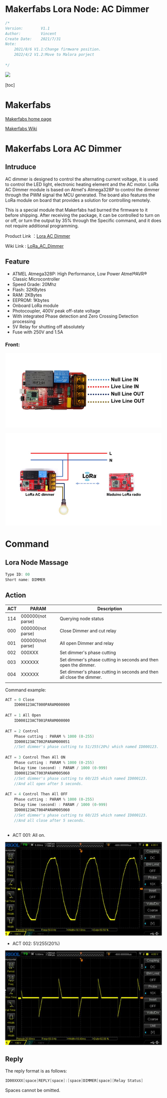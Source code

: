 # Makerfabs Lora Node: AC Dimmer

```c++
/*
Version:		V1.1
Author:			Vincent
Create Date:	2021/7/31
Note:
	2021/8/6 V1.1:Change firmware position.
	2022/4/2 V1.2:Move to Malora porject
	
*/
```
![](md_pic/main.gif)



[toc]

# Makerfabs

[Makerfabs home page](https://www.makerfabs.com/)

[Makerfabs Wiki](https://makerfabs.com/wiki/index.php?title=Main_Page)


# Makerfabs Lora AC Dimmer

## Intruduce

AC dimmer is designed to control the alternating current voltage, it is used to control the LED light, electronic heating element and the AC motor. LoRa AC Dimmer module is based on Atmel's Atmega328P to control the dimmer through the PWM signal the MCU generated. The board also features the LoRa module on board that provides a solution for controlling remotely.

This is a special module that Makerfabs had burned the firmware to it before shipping. After receiving the package, it can be controlled to turn on or off, or turn the output by 35% through the Specific command, and it does not require additional programming.

Product Link ：[Lora AC Dimmer](https://www.makerfabs.com/lora-ac-dimmer.html?search=ac%20dimmer)

Wiki Link :  [LoRa_AC_Dimmer](https://www.makerfabs.com/wiki/index.php?title=LoRa_AC_Dimmer) 

## Feature

- ATMEL Atmega328P: High Performance, Low Power Atmel®AVR® Classic Microcontroller
- Speed Grade: 20Mhz
- Flash: 32KBytes
- RAM: 2KBytes
- EEPROM: 1Kbytes
- Onboard LoRa module
- Photocoupler, 400V peak off-state voltage
- With integrated Phase detection and Zero Crossing Detection processing
- 5V Relay for shutting off absolutely
- Fuse with 250V and 1.5A

### Front:

![front](md_pic/front.jpg)

![LoRa_AC_dimmer_003](md_pic/LoRa_AC_dimmer_003.jpg)

# Command

## Lora Node Massage

```c
Type ID: 00
Short name: DIMMER
```
## Action

| ACT  | PARAM             | Description          |
| ---- | ----------------- | -------------------- |
| 114  | 000000(not parse) | Querying node status |
| 000  | 000000(not parse) | Close Dimmer and cut relay   |
| 001  | 000000(not parse) | All open Dimmer and relay      |
| 002  | 000XXX            | Set dimmer's phase cutting  |
| 003 | XXXXXX | Set dimmer's phase cutting in seconds and then open the dimmer. |
| 004 | XXXXXX | Set dimmer's phase cutting in seconds and then all close the dimmer. |
|  |  |  |



Command example:

```c
ACT = 0 Close
	ID000123ACT000PARAM000000

ACT = 1 All Open
	ID000123ACT001PARAM000000

ACT = 2 Control 
	Phase cutting : PARAM % 1000 (0-255)
    ID000123ACT002PARAM000051
	//Set dimmer's phase cutting to 51/255(20%) which named ID000123.
    
ACT = 3 Control Then All ON 
	Phase cutting : PARAM % 1000 (0-255)
	Delay time (second) : PARAM / 1000 (0-999)
    ID000123ACT003PARAM005060
	//Set dimmer's phase cutting to 60/225 which named ID000123. 
    //And all open after 5 seconds.
        
ACT = 4 Control Then All OFF 
	Phase cutting : PARAM % 1000 (0-255)
	Delay time (second) : PARAM / 1000 (0-999)
    ID000123ACT004PARAM005060
	//Set dimmer's phase cutting to 60/225 which named ID000123. 
    //And all close after 5 seconds.
    
```



- ACT 001: All on.

![ACT1](md_pic/LoRa_AC_dimmer_004.jpg)

- ACT 002: 51/255(20%)

![LoRa_AC_dimmer_005](md_pic/LoRa_AC_dimmer_005.jpg)



## Reply

The reply format is as follows:

```c
ID00XXXX[space]REPLY[space]:[space]DIMMER[space][Relay Status]
```

Spaces cannot be omitted.